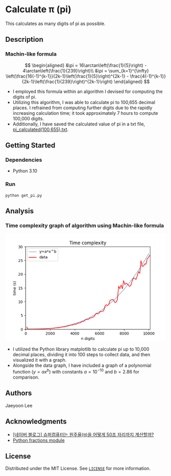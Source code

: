 # Calculate &pi; (pi)

This calculates as many digits of pi as possible.

## Description

### Machin-like formula

$$
\begin{aligned}
&\pi = 16\arctan\left(\frac{1}{5}\right) - 4\arctan\left(\frac{1}{239}\right)\\
&\pi = \sum_{k=1}^{\infty} \left(\frac{16(-1)^{k-1}}{2k-1}\left(\frac{1}{5}\right)^{2k-1} - \frac{4(-1)^{k-1}}{2k-1}\left(\frac{1}{239}\right)^{2k-1}\right)
\end{aligned}
$$

- I employed this formula within an algorithm I devised for computing the digits of pi.
- Utilizing this algorithm, I was able to calculate pi to 100,655 decimal places. 
I refrained from computing further digits due to the rapidly increasing calculation time; 
it took approximately 7 hours to compute 100,000 digits.
- Additionally, I have saved the calculated value of pi in a txt file, [pi_calculated(100,655).txt](/data/pi_calculated(100,655).txt).

## Getting Started

### Dependencies

* Python 3.10

### Run
```
python get_pi.py
```

## Analysis

### Time complexity graph of algorithm using Machin-like formula
![Alt text](/data/time_complexity_graph_with_polynomial(10,000_digits).png)
- I utilized the Python library matplotlib to calculate pi up to 10,000 decimal places, dividing it into 100 steps to collect data, and then visualized it with a graph.
- Alongside the data graph, I have included a graph of a polynomial function $(y = ax^b)$ with constants $a = 10^{-10}$ and $b = 2.86$ for comparison.


## Authors

Jaeyoon Lee


## Acknowledgments

* [[네이버 블로그] 슈퍼컴퓨터는 원주율(π)을 어떻게 50조 자리까지 계산할까?](https://post.naver.com/viewer/postView.nhn?volumeNo=28129380)
* [Python fractions module](https://docs.python.org/3/library/fractions.html#module-fractions)


## License

Distributed under the MIT License. See [`LICENSE`](LICENSE) for more information.

